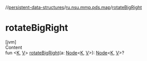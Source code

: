 //[persistent-data-structures](../index.md)/[ru.nsu.mmp.pds.map](index.md)/[rotateBigRight](rotate-big-right.md)



# rotateBigRight  
[jvm]  
Content  
fun <[K](rotate-big-right.md), [V](rotate-big-right.md)> [rotateBigRight](rotate-big-right.md)(a: [Node](-node/index.md)<[K](rotate-big-right.md), [V](rotate-big-right.md)>): [Node](-node/index.md)<[K](rotate-big-right.md), [V](rotate-big-right.md)>?  



